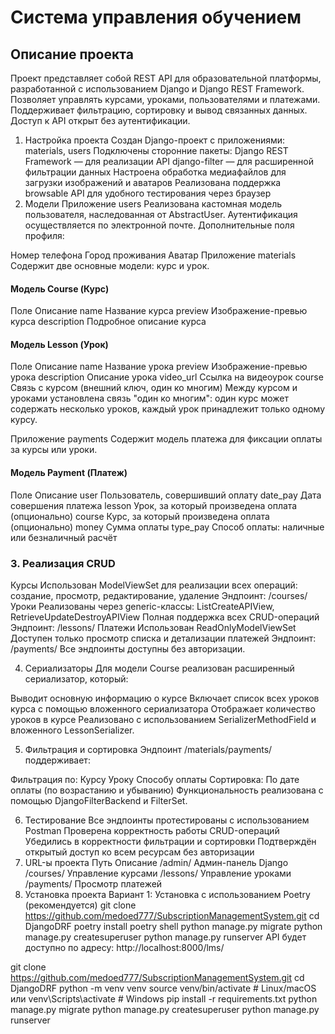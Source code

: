 # Система управления обучением
## Описание проекта
Проект представляет собой REST API для образовательной платформы, разработанной с использованием Django и Django REST Framework.
Позволяет управлять курсами, уроками, пользователями и платежами.
Поддерживает фильтрацию, сортировку и вывод связанных данных.
Доступ к API открыт без аутентификации.

1. Настройка проекта
Создан Django-проект с приложениями: materials, users
Подключены сторонние пакеты:
Django REST Framework — для реализации API
django-filter — для расширенной фильтрации данных
Настроена обработка медиафайлов для загрузки изображений и аватаров
Реализована поддержка browsable API для удобного тестирования через браузер
2. Модели
Приложение users
Реализована кастомная модель пользователя, наследованная от AbstractUser.
Аутентификация осуществляется по электронной почте.
Дополнительные поля профиля:

Номер телефона
Город проживания
Аватар
Приложение materials
Содержит две основные модели: курс и урок.

#### Модель Course (Курс)
Поле	Описание
name	Название курса
preview	Изображение-превью курса
description	Подробное описание курса
#### Модель Lesson (Урок)
Поле	Описание
name	Название урока
preview	Изображение-превью урока
description	Описание урока
video_url	Ссылка на видеоурок
course	Связь с курсом (внешний ключ, один ко многим)
Между курсом и уроками установлена связь "один ко многим": один курс может содержать несколько уроков, каждый урок принадлежит только одному курсу.

Приложение payments
Содержит модель платежа для фиксации оплаты за курсы или уроки.

#### Модель Payment (Платеж)
Поле	Описание
user	Пользователь, совершивший оплату
date_pay	Дата совершения платежа
lesson	Урок, за который произведена оплата (опционально)
course	Курс, за который произведена оплата (опционально)
money	Сумма оплаты
type_pay	Способ оплаты: наличные или безналичный расчёт
### 3. Реализация CRUD
Курсы
Использован ModelViewSet для реализации всех операций: создание, просмотр, редактирование, удаление
Эндпоинт: /courses/
Уроки
Реализованы через generic-классы: ListCreateAPIView, RetrieveUpdateDestroyAPIView
Полная поддержка всех CRUD-операций
Эндпоинт: /lessons/
Платежи
Использован ReadOnlyModelViewSet
Доступен только просмотр списка и детализации платежей
Эндпоинт: /payments/
Все эндпоинты доступны без авторизации.

4. Сериализаторы
Для модели Course реализован расширенный сериализатор, который:

Выводит основную информацию о курсе
Включает список всех уроков курса с помощью вложенного сериализатора
Отображает количество уроков в курсе
Реализовано с использованием SerializerMethodField и вложенного LessonSerializer.

5. Фильтрация и сортировка
Эндпоинт /materials/payments/ поддерживает:

Фильтрация по:
Курсу
Уроку
Способу оплаты
Сортировка:
По дате оплаты (по возрастанию и убыванию)
Функциональность реализована с помощью DjangoFilterBackend и FilterSet.

6. Тестирование
Все эндпоинты протестированы с использованием Postman
Проверена корректность работы CRUD-операций
Убедились в корректности фильтрации и сортировки
Подтверждён открытый доступ ко всем ресурсам без авторизации
7. URL-ы проекта
Путь	Описание
/admin/	Админ-панель Django
/courses/	Управление курсами
/lessons/	Управление уроками
/payments/	Просмотр платежей
8. Установка проекта
Вариант 1: Установка с использованием Poetry (рекомендуется)
git clone https://github.com/medoed777/SubscriptionManagementSystem.git
cd DjangoDRF
poetry install
poetry shell
python manage.py migrate
python manage.py createsuperuser
python manage.py runserver
API будет доступно по адресу: http://localhost:8000/lms/

git clone https://github.com/medoed777/SubscriptionManagementSystem.git
cd DjangoDRF
python -m venv venv
source venv/bin/activate  # Linux/macOS
или
venv\Scripts\activate     # Windows
pip install -r requirements.txt
python manage.py migrate
python manage.py createsuperuser
python manage.py runserver

